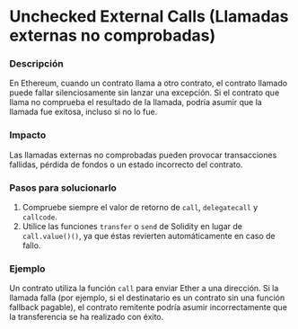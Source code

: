 # Unchecked External Calls (Llamadas externas no comprobadas)

### Descripción
En Ethereum, cuando un contrato llama a otro contrato, el contrato llamado puede fallar silenciosamente sin lanzar una excepción. Si el contrato que llama no comprueba el resultado de la llamada, podría asumir que la llamada fue exitosa, incluso si no lo fue.

### Impacto
Las llamadas externas no comprobadas pueden provocar transacciones fallidas, pérdida de fondos o un estado incorrecto del contrato.

### Pasos para solucionarlo
1. Compruebe siempre el valor de retorno de `call`, `delegatecall` y `callcode`.
2. Utilice las funciones `transfer` o `send` de Solidity en lugar de `call.value()()`, ya que éstas revierten automáticamente en caso de fallo.

### Ejemplo
Un contrato utiliza la función `call` para enviar Ether a una dirección. Si la llamada falla (por ejemplo, si el destinatario es un contrato sin una función fallback pagable), el contrato remitente podría asumir incorrectamente que la transferencia se ha realizado con éxito.